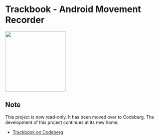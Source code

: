 # Trackbook - Android Movement Recorder
<img src="https://raw.githubusercontent.com/y20k/trackbook/master/app/src/main/res/mipmap-xxxhdpi/ic_launcher_round.png"
    width="192" />

## Note
This project is now read-only. It has been moved over to Codeberg. The development of this project continues at its new home.

* [Trackbook on Codeberg](https://codeberg.org/y20k/trackbook)
